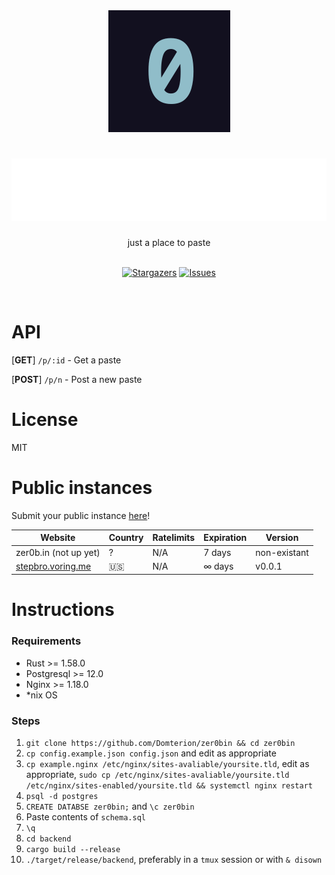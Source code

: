 <div align="center">
    <img src="./frontend/zero.png" />
	<h1>
    	<img src="zer0bin.svg" height="100"/>
	</h1>
    just a place to paste
    <br>
	<br>
    <p align="center">
	<a href="https://github.com/domterion/zer0bin/stargazers">
		<img alt="Stargazers" src="https://img.shields.io/github/stars/domterion/zer0bin?style=for-the-badge&logo=starship&color=c4a7e7&logoColor=f6c177&labelColor=12101F"></a>
<!-- 	<a href="https://github.com/domterion/zer0bin/releases/latest">
		<img alt="Releases" src="https://img.shields.io/github/release/domterion/zer0bin?style=for-the-badge&logo=github&color=31748f&logoColor=ebbcba&labelColor=12101F"/></a> -->
	<a href="https://github.com/domterion/zer0bin/issues">
		<img alt="Issues" src="https://img.shields.io/github/issues/domterion/zer0bin?style=for-the-badge&logo=gitbook&color=9ccfd8&logoColor=eb6f92&labelColor=12101F"></a>
</p>
    <br>
</div>

# API

[**GET**] `/p/:id` - Get a paste

[**POST**] `/p/n` - Post a new paste

# License

MIT

# Public instances
Submit your public instance [here](https://github.com/Domterion/zer0bin/issues/new?assignees=&labels=&template=03_public_instance.md&title=%F0%9F%9A%80+)!

| Website | Country | Ratelimits | Expiration | Version |
|-|-|-|-|-|
| zer0b.in (not up yet) | ? | N/A | 7 days | non-existant |
| [stepbro.voring.me](https://stepbro.voring.me) | 🇺🇸 | N/A | ∞ days | v0.0.1 |

# Instructions
### Requirements

- Rust >= 1.58.0
- Postgresql >= 12.0
- Nginx >= 1.18.0
- \*nix OS

### Steps

1. `git clone https://github.com/Domterion/zer0bin && cd zer0bin`
2. `cp config.example.json config.json` and edit as appropriate
3. `cp example.nginx /etc/nginx/sites-avaliable/yoursite.tld`, edit as appropriate, `sudo cp /etc/nginx/sites-avaliable/yoursite.tld /etc/nginx/sites-enabled/yoursite.tld && systemctl nginx restart`
4. `psql -d postgres`
5. `CREATE DATABSE zer0bin;` and `\c zer0bin`
6. Paste contents of `schema.sql`
7. `\q`
8. `cd backend`
9. `cargo build --release`
10. `./target/release/backend`, preferably in a `tmux` session or with `& disown`
